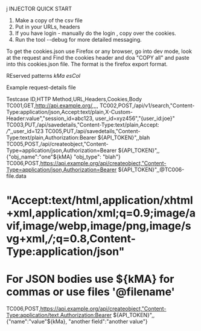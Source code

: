 j
INJECTOR QUICK START

1. Make a copy of the csv file
2. Put in your URLs, headers
3. If you have login - manually do the login , copy over the cookies.
3. Run the tool 
	--debug for more detailed messaging.

To get the cookies.json
  use Firefox or any browser, go into dev mode, look at the request and Find the cookies header and doa "COPY all" and paste into this cookies.json file.
  The format is the firefox export format.

REserved patterns
 $kMa$
 $esCol$


Example request-details file

Testcase ID,HTTP Method,URL,Headers,Cookies,Body
TC001,GET,http://api.example.org/,,,,
TC002,POST,/api/v1/search,"Content-Type:application/json,Accept:text/plain,X-Custom-Header:value","session_id=abc123, user_id=xyz456","{user_id:joe}"
TC003,PUT,/api/savedetails,"Content-Type:text/plain,Accept: */*",,user_id=123
TC005,PUT,/api/savedetails,"Content-Type:text/plain,Authorization:Bearer ${API_TOKEN}",,blah
TC005,POST,/api/createobject,"Content-Type=application/json,Authorization=Bearer ${API_TOKEN}",,{"obj_name":"one"${kMA} "obj_type": "blah"}
TC006,POST,https://api.example.org/api/createobject,"Content-Type=application/json,Authorization=Bearer ${API_TOKEN}",,@TC006-file.data

#  "Accept:text/html\,application/xhtml+xml\,application/xml;q=0.9;image/avif\,image/webp\,image/png\,image/svg+xml\,*/*;q=0.8,Content-Type:application/json"
# For JSON bodies use ${kMA} for commas or use files '@filename'
TC006,POST,https://api.example.org/api/createobject,"Content-Type:application/text,Authorization:Bearer ${API_TOKEN}",,{"name":"value"${kMa}, "another field":"another value"}
